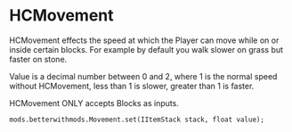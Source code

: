 # HCMovement

HCMovement effects the speed at which the Player can move while on or inside certain blocks.
For example by default you walk slower on grass but faster on stone.

Value is a decimal number between 0 and 2, where 1 is the normal speed without HCMovement, less than 1 is slower, greater than 1 is faster.

HCMovement ONLY accepts Blocks as inputs.

```zenscript
mods.betterwithmods.Movement.set(IItemStack stack, float value);

```